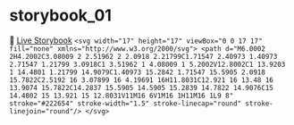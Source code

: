 # storybook_01

🚀 [Live Storybook](https://6346c29f12cb3212588eb719-kysdmcdpcq.chromatic.com/?path=/story/card01--regular)
`<svg width="17" height="17" viewBox="0 0 17 17" fill="none" xmlns="http://www.w3.org/2000/svg">
<path d="M6.0002 2H4.2002C3.08009 2 2.51962 2 2.0918 2.21799C1.71547 2.40973 1.40973 2.71547 1.21799 3.0918C1 3.51962 1 4.08009 1 5.2002V12.8002C1 13.9203 1 14.4801 1.21799 14.9079C1.40973 15.2842 1.71547 15.5905 2.0918 15.7822C2.5192 16 3.07899 16 4.19691 16H11.8031C12.921 16 13.48 16 13.9074 15.7822C14.2837 15.5905 14.5905 15.2839 14.7822 14.9076C15 14.4802 15 13.921 15 12.8031V11M16 6V1M16 1H11M16 1L9 8" stroke="#222654" stroke-width="1.5" stroke-linecap="round" stroke-linejoin="round"/>
</svg>`

